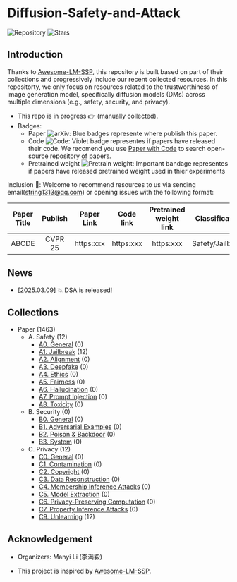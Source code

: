 # Diffusion-Safety-and-Attack 

![Repository](https://img.shields.io/badge/Advancement-DSA-red)
![Stars](https://img.shields.io/github/stars/ManyiLee/Diffusion-Safety-and-Attack)

## Introduction 
Thanks to [Awesome-LM-SSP](https://github.com/ThuCCSLab/Awesome-LM-SSP), this repository is built based on part of their collections and progressively include our recent collected resources. In this repositorty, we only focus on resources related to the trustworthiness of image generation model, specifically diffusion models (DMs) across multiple dimensions (e.g., safety, security, and privacy).

- This repo is in progress :point_right: (manually collected).
- Badges: 
    - Paper ![arXiv](https://img.shields.io/badge/arXiv-blue): Blue badges represente where publish this paper.
    - Code ![Code](https://img.shields.io/badge/Code-violet): Violet badge representes if papers have released their code. We recomend you use [Paper with Code](https://paperswithcode.com/) to search open-source repository of papers.
    - Pretrained weight ![Pretrain weight](https://img.shields.io/badge/Pretrain%20weight-important): Important bandage representes if papers have released pretrained weight used in thier experiments

Inclusion :email:: Welcome to recommend resources to us via sending email(string1313@qq.com) or opening issues with the following format: 

| Paper Title | Publish | Paper Link  | Code link | Pretrained weight link |Classification | Further Comments | 
| :----: | :----: | :----: | :----: | :----: | :----: | :----: |
| ABCDE | CVPR 25 | https:xxx | https:xxx  |  https:xxx | Safety/Jailbreak | Benchmark| 

## News
- [2025.03.09] :boom: DSA is released!

## Collections
- Paper (1463)
    - A. Safety (12)
        - [A0. General](Safety/General.md) (0)
        - [A1. Jailbreak](Safety/JailBreak.md) (12)
        - [A2. Alignment](Safety/Alignment.md) (0)
        - [A3. Deepfake](Safety/Deepfake.md) (0)
        - [A4. Ethics](Safety/Ethics.md) (0)
        - [A5. Fairness](Safety/Fairness.md) (0)
        - [A6. Hallucination](Safety/Hallucination.md) (0)
        - [A7. Prompt Injection](Safety/Prompt_injection.md) (0)
        - [A8. Toxicity](Safety/Toxicity.md) (0)
    - B. Security (0)
        - [B0. General](Security/General.md) (0)
        - [B1. Adversarial Examples](Security/Adversarial_examples.md) (0)
        - [B2. Poison & Backdoor](Security/Poison_&_Backdoor.md) (0)
        - [B3. System](Security/System.md) (0)
    - C. Privacy (12)
        - [C0. General](Privacy/General.md) (0)
        - [C1. Contamination](Privacy/Contamination.md) (0)
        - [C2. Copyright](Privacy/Copyright.md) (0)
        - [C3. Data Reconstruction](Privacy/Data_reconstruction.md) (0)
        - [C4. Membership Inference Attacks](Privacy/Membership_inference_attacks.md) (0)
        - [C5. Model Extraction](Privacy/Model_extraction.md) (0)
        - [C6. Privacy-Preserving Computation](Privacy/Privacy_preserving_computation.md) (0)
        - [C7. Property Inference Attacks](Privacy/Property_inference_attacks.md) (0)
        - [C9. Unlearning](Privacy/Unlearning.md) (12)

## Acknowledgement

- Organizers: Manyi Li (李满毅)

- This project is inspired by [Awesome-LM-SSP](https://github.com/ThuCCSLab/Awesome-LM-SSP).
